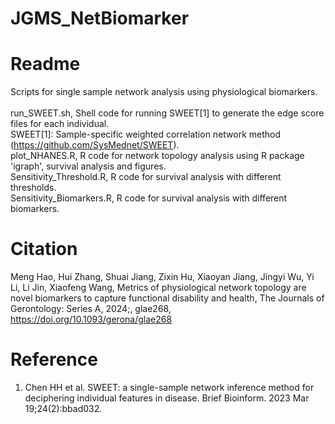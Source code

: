 # JGMS_NetBiomarker

# Readme <br>
Scripts for single sample network analysis using physiological biomarkers. <br><br>
run_SWEET.sh, Shell code for running SWEET[1] to generate the edge score files for each individual. <br>
SWEET[1]: Sample-specific weighted correlation network method (https://github.com/SysMednet/SWEET). <br>
plot_NHANES.R, R code for network topology analysis using R package 'igraph', survival analysis and figures. <br>
Sensitivity_Threshold.R, R code for survival analysis with different thresholds. <br>
Sensitivity_Biomarkers.R, R code for survival analysis with different biomarkers. <br>

# Citation <br>
Meng Hao, Hui Zhang, Shuai Jiang, Zixin Hu, Xiaoyan Jiang, Jingyi Wu, Yi Li, Li Jin, Xiaofeng Wang, Metrics of physiological network topology are novel biomarkers to capture functional disability and health, The Journals of Gerontology: Series A, 2024;, glae268, https://doi.org/10.1093/gerona/glae268 <br>

# Reference
1. Chen HH et al. SWEET: a single-sample network inference method for deciphering individual features in disease. Brief Bioinform. 2023 Mar 19;24(2):bbad032. 
